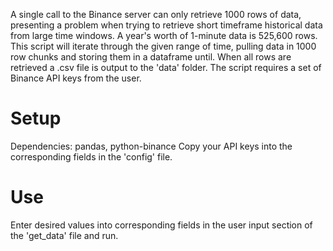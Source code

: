 A single call to the Binance server can only retrieve 1000 rows of data, presenting a problem when trying to retrieve short timeframe historical data from large time windows.  A year's worth of 1-minute data is 525,600 rows.  This script will iterate through the given range of time, pulling data in 1000 row chunks and storing them in a dataframe until.  When all rows are retrieved a .csv file is output to the 'data' folder.  The script requires a set of Binance API keys from the user.  

# Setup
Dependencies: pandas, python-binance
Copy your API keys into the corresponding fields in the 'config' file.

# Use
Enter desired values into corresponding fields in the user input section of the 'get_data' file and run.  
